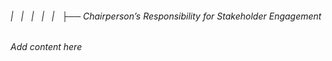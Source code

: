 ###### |   |   |   |   |   ├── Chairperson’s Responsibility for Stakeholder Engagement

*Add content here*
